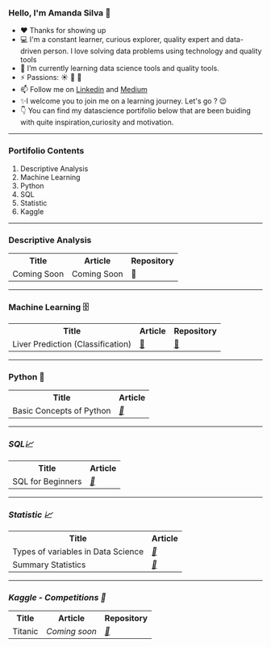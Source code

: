 ### Hello, I'm Amanda Silva 👋

- :heart: Thanks for showing up
- :computer: I'm a constant learner, curious explorer, quality expert and data-driven person. I love solving data problems using technology and quality tools
- 🌱 I’m currently learning data science tools and quality tools.
- ⚡ Passions: :sunny: :leaves: :apple:
- 📫 Follow me on <a href="https://www.linkedin.com/in/amanda-rnds/">Linkedin</a> and <a href="https://medium.com/@amanda.rnds18">Medium</a>
- :sparkles:I welcome you to join me on a learning journey. Let's go ? :wink:
- :point_down: You can find my datascience portifolio below that are been buiding with quite inspiration,curiosity and motivation. 

<hr size="2" color="blue" width="100%">

### Portifolio Contents
1. Descriptive Analysis
2. Machine Learning  
3. Python
4. SQL
5. Statistic
6. Kaggle
<hr size="2" color="blue" width="100%">

### Descriptive Analysis
<table>
  <tr>
    <th> Title </th>
    <th> Article</th>
    <th>Repository</th>
  </tr>
  <tr>
    <td>Coming Soon </td>
    <td>Coming Soon <a> </a></td>
    <td> <a Coming Soon >🔗 </a></td>
  </tr>
</table>

<hr size="2" color="blue" width="100%">

### Machine Learning 🗄️
<table>
  <tr>
    <th> Title </th>
    <th> Article</th>
    <th>Repository</th>
  </tr>
  <tr>
    <td>Liver Prediction (Classification) </td>
    <td><a href="https://github.com/amandarnds/Predict-Liver-Disease/blob/main/README.md">🔗 </a></td>
    <td> <a href="https://github.com/amandarnds/Predict-Liver-Disease/blob/main/Predict-Liver-Disease.ipynb">🔗 </a></td>
  </tr>
</table>

<hr size="2" color="blue" width="100%">

### Python :snake:
<table>
  <tr>
    <th> Title </th>
    <th> Article</th>
  </tr>
  <tr>
    <td>Basic Concepts of Python</td>
    <td><em><a href="https://medium.com/@amanda.rnds18/basic-concepts-of-python-42a1f2e7a761">🔗 </a></td><em>
  </tr>
</table>

<hr size="2" color="blue" width="100%">

### SQL:chart_with_upwards_trend:
 <table>
  <tr>
    <th> Title </th>
    <th> Article</th>
  </tr>
  <tr>
    <td>SQL for Beginners</td>
    <td><em><a href="https://medium.com/@amanda.rnds18/sql-for-beginners-1f6345c8a52d">🔗 </a></td><em>
  </tr>
</table>

<hr size="2" color="blue" width="100%">
   
### Statistic :chart_with_upwards_trend:
 <table>
  <tr>
    <th> Title </th>
    <th> Article</th>
  </tr>
  <tr>
    <td>Types of variables in Data Science</td>
    <td><em><a href="https://medium.com/@amanda.rnds18/types-of-variables-in-statistics-2ea68ba0defb">🔗 </a></td><em>
  </tr>
    <tr>
    <td>Summary Statistics</td>
    <td><em><a href="https://medium.com/@amanda.rnds18/summary-statistics-af5a3549b07e">🔗 </a></td><em>
  </tr>
</table>

<hr size="2" color="blue" width="100%">

### Kaggle - Competitions :mag_right:
 <table>
  <tr>
    <th> Title </th>
    <th> Article</th>
    <th>Repository</th>
  </tr>
  <tr>
    <td>Titanic</td>
    <td><em>Coming soon<em></td>
    <td><em><a href="https://github.com/amandarnds/Titanic">🔗</a></td><em> 
  </tr>
</table>
<!--
